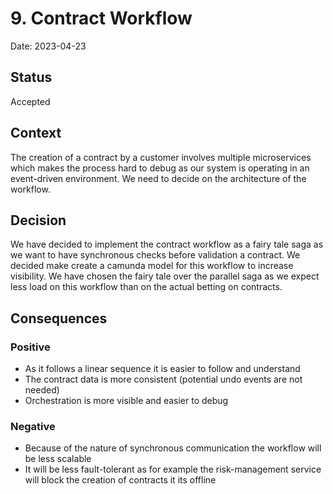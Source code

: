 # 9. Contract Workflow

Date: 2023-04-23

## Status

Accepted

## Context

The creation of a contract by a customer involves multiple microservices which makes the process hard to debug as our system
is operating in an event-driven environment. We need to decide on the architecture of the workflow.

## Decision

We have decided to implement the contract workflow as a fairy tale saga as we want to have synchronous checks before validation a contract.
We decided make create a camunda model for this workflow to increase visibility.
We have chosen the fairy tale over the parallel saga as we expect less load on this workflow than on the actual betting on contracts.

## Consequences

### Positive
- As it follows a linear sequence it is easier to follow and understand
- The contract data is more consistent (potential undo events are not needed)
- Orchestration is more visible and easier to debug

### Negative
- Because of the nature of synchronous communication the workflow will be less scalable
- It will be less fault-tolerant as for example the risk-management service will block the creation of contracts it its offline

